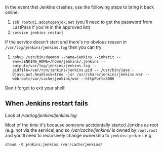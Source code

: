 In the event that Jenkins crashes, use the following steps to bring it back online:

1. `ssh root@ci.adoptopenjdk.net` (you'll need to get the password from LastPass if you're in the approved list)
2. `service jenkins restart`

If the service doesn't start and there's no obvious reason in `/var/log/jenkins/jenkins.log` then you can try

1. `nohup /usr/bin/daemon --name=jenkins --inherit --env=JENKINS_HOME=/home/jenkins/.jenkins --output=/var/log/jenkins/jenkins.log --pidfile=/var/run/jenkins/jenkins.pid -- /usr/bin/java -Djava.awt.headless=true -jar /usr/share/jenkins/jenkins.war --webroot=/var/cache/jenkins/war --httpPort=8080`

Don't forget to exit your shell!

## When Jenkins restart fails

Look at _/var/log/jenkins/jenkins.log_

Most of the time it's because someone accidentally started Jenkins as root (e.g. not via the service) and so _/var/cache/jenkins/_ is owned by `root:root` and you'll need to recursively change ownership to `jenkins:jenkins` e.g.

`chown -R jenkins:jenkins /var/cache/jenkins/`
